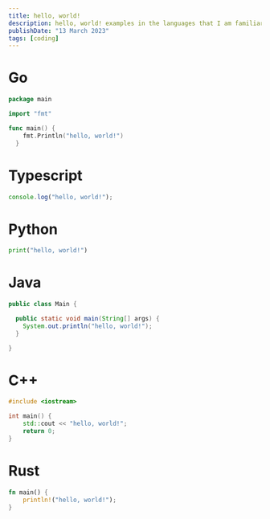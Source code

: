 ```yaml
---
title: hello, world!
description: hello, world! examples in the languages that I am familiar with
publishDate: "13 March 2023"
tags: [coding]
---
```


# Go

```go
package main

import "fmt"

func main() {
    fmt.Println("hello, world!")
  }
```

# Typescript

```ts
console.log("hello, world!");
```

# Python

```py
print("hello, world!")
```

# Java

```java
public class Main {

  public static void main(String[] args) {
  	System.out.println("hello, world!");
  }

}
```

# C++

```cpp
#include <iostream>

int main() {
    std::cout << "hello, world!";
    return 0;
}
```

# Rust

```rs
fn main() {
    println!("hello, world!");
}
```
